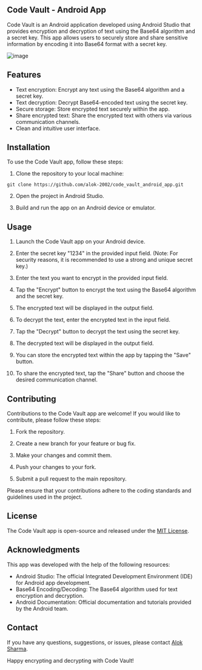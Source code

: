 ## Code Vault - Android App

Code Vault is an Android application developed using Android Studio that provides encryption and decryption of text using the Base64 algorithm and a secret key. 
This app allows users to securely store and share sensitive information by encoding it into Base64 format with a secret key.





![image](https://github.com/Alok-2002/Code_Vault_Android_App/assets/93814546/8736931f-608b-42d8-8138-8a7fe1caf0e8)




## Features

- Text encryption: Encrypt any text using the Base64 algorithm and a secret key.
- Text decryption: Decrypt Base64-encoded text using the secret key.
- Secure storage: Store encrypted text securely within the app.
- Share encrypted text: Share the encrypted text with others via various communication channels.
- Clean and intuitive user interface.

## Installation

To use the Code Vault app, follow these steps:

1. Clone the repository to your local machine:

```
git clone https://github.com/alok-2002/code_vault_android_app.git
```

2. Open the project in Android Studio.

3. Build and run the app on an Android device or emulator.

## Usage

1. Launch the Code Vault app on your Android device.

2. Enter the secret key "1234" in the provided input field. (Note: For security reasons, it is recommended to use a strong and unique secret key.)

3. Enter the text you want to encrypt in the provided input field.

4. Tap the "Encrypt" button to encrypt the text using the Base64 algorithm and the secret key.

5. The encrypted text will be displayed in the output field.

6. To decrypt the text, enter the encrypted text in the input field.

7. Tap the "Decrypt" button to decrypt the text using the secret key.

8. The decrypted text will be displayed in the output field.

9. You can store the encrypted text within the app by tapping the "Save" button.

10. To share the encrypted text, tap the "Share" button and choose the desired communication channel.

## Contributing

Contributions to the Code Vault app are welcome! If you would like to contribute, please follow these steps:

1. Fork the repository.

2. Create a new branch for your feature or bug fix.

3. Make your changes and commit them.

4. Push your changes to your fork.

5. Submit a pull request to the main repository.

Please ensure that your contributions adhere to the coding standards and guidelines used in the project.

## License

The Code Vault app is open-source and released under the [MIT License](LICENSE).

## Acknowledgments

This app was developed with the help of the following resources:

- Android Studio: The official Integrated Development Environment (IDE) for Android app development.
- Base64 Encoding/Decoding: The Base64 algorithm used for text encryption and decryption.
- Android Documentation: Official documentation and tutorials provided by the Android team.

## Contact

If you have any questions, suggestions, or issues, please contact [Alok Sharma](mailto:sharmaalok02gwl@gmail.com).

Happy encrypting and decrypting with Code Vault!
